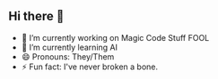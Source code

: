 ## Hi there 👋


- 🔭 I’m currently working on Magic Code Stuff FOOL
- 🌱 I’m currently learning AI
- 😄 Pronouns: They/Them
- ⚡ Fun fact: I've never broken a bone.

